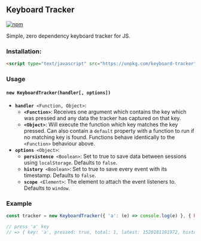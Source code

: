 ## Keyboard Tracker
[![npm](https://img.shields.io/npm/v/keyboard-tracker.svg)](https://www.npmjs.com/package/keyboard-tracker)

Simple, zero dependency keyboard tracker for JS.


### Installation:

``` html
<script type="text/javascript" src="https://unpkg.com/keyboard-tracker"></script>
```

### Usage

#### `new KeyboardTracker(handler[, options])`

 - **`handler`**` <Function, Object>`:
   - **`<Function>`**: Receives one argument which contains the key which was pressed and any data the tracker has captured on that key.
   - **`<Object>`**: Will execute the function which key matches the key pressed. Can also contain a `default` property with a function to run if no matching key is found. Functions behave identically to the `<Function>` behaviour above.
 - **`options`**` <Object>`:
   - **`persistence`**` <Boolean>`: Set to true to save data between sessions using `localStorage`. Defaults to `false`.
   - **`history`**` <Boolean>`: Set to true to save every event with its timestamp. Defaults to `false`.
   - **`scope`**` <Element>`: The element to attach the event listeners to. Defaults to `window`.
   
### Example

```js
const tracker = new KeyboardTracker({ 'a': (e) => console.log(e) }, { history: true })

// press 'a' key
// => { key: 'a', pressed: true, total: 1, latest: 1520181191972, history: [{ state: 'down', timestamp: 1520181191972 }] }
```
